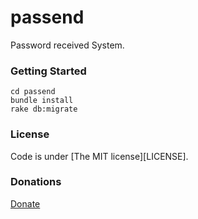 ﻿passend
=======

Password received System.

### Getting Started

```shell
cd passend
bundle install
rake db:migrate
```

### License
Code is under [The MIT license][LICENSE].

### Donations
<a href="https://gum.co/mXcR" class="gumroad-button">Donate</a><script type="text/javascript" src="https://gumroad.com/js/gumroad.js"></script>
